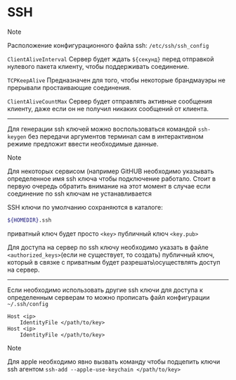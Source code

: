 # SSH

> [!NOTE]
> Расположение конфигурационного файла ssh: ``/etc/ssh/ssh_config``

`ClientAliveInterval` Сервер будет ждать `${секунд}` перед отправкой нулевого пакета клиенту, чтобы поддерживать соединение.

`TCPKeepAlive` Предназначен для того, чтобы некоторые брандмауэры не прерывали простаивающие соединения.

`ClientAliveCountMax` Сервер будет отправлять активные сообщения клиенту, даже если он не получил никаких сообщений от клиента.

___
Для генерации ssh ключей можно воспользоваться командой `ssh-keygen` без передачи аргументов терминал сам в интерактивном режиме предложит ввести необходимые данные.

> [!NOTE]
> Для некоторых сервисом (например GitHUB необходимо указывать определенное имя ssh ключа чтобы подключение работало. Стоит в первую очередь обратить внимание на этот момент в случае если соединение по ssh ключам не устанавливается

SSH ключи по умолчанию сохраняются в каталоге:
``` bash
${HOMEDIR}.ssh
```
приватный ключ будет просто `<key>` публичный ключ `<key.pub>`

Для доступа на сервер по ssh ключу необходимо указать в файле `<authorized_keys>`(если не существует, то создать) публичный ключ, который в связке с приватным будет разрешать\осуществлять доступ на сервер.
___

Если необходимо использовать другие ssh ключи для доступа к определенным серверам то можно прописать файл конфигурации `~/.ssh/config`

```
Host <ip>
	IdentityFile </path/to/key>
Host <ip>
	IdentityFile </path/to/key>
```

>[!NOTE]
> Для apple необходимо явно вызвать команду чтобы подцепить ключи ssh агентом
> `ssh-add --apple-use-keychain </path/to/key>`
